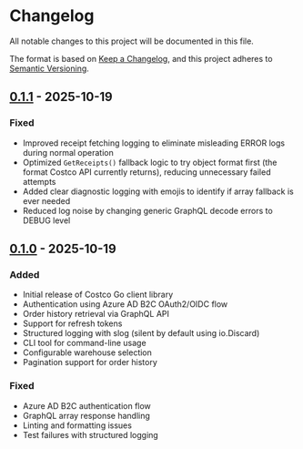 # Changelog

All notable changes to this project will be documented in this file.

The format is based on [Keep a Changelog](https://keepachangelog.com/en/1.0.0/),
and this project adheres to [Semantic Versioning](https://semver.org/spec/v2.0.0.html).

## [0.1.1] - 2025-10-19

### Fixed
- Improved receipt fetching logging to eliminate misleading ERROR logs during normal operation
- Optimized `GetReceipts()` fallback logic to try object format first (the format Costco API currently returns), reducing unnecessary failed attempts
- Added clear diagnostic logging with emojis to identify if array fallback is ever needed
- Reduced log noise by changing generic GraphQL decode errors to DEBUG level

[0.1.1]: https://github.com/eshaffer321/costco-go/compare/v0.1.0...v0.1.1

## [0.1.0] - 2025-10-19

### Added
- Initial release of Costco Go client library
- Authentication using Azure AD B2C OAuth2/OIDC flow
- Order history retrieval via GraphQL API
- Support for refresh tokens
- Structured logging with slog (silent by default using io.Discard)
- CLI tool for command-line usage
- Configurable warehouse selection
- Pagination support for order history

### Fixed
- Azure AD B2C authentication flow
- GraphQL array response handling
- Linting and formatting issues
- Test failures with structured logging

[0.1.0]: https://github.com/costco-go/compare/v0.1.0
